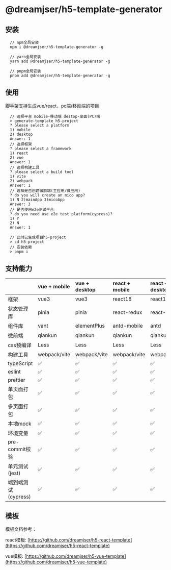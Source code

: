 # @dreamjser/h5-template-generator

## 安装

```
  // npm全局安装
  npm i @dreamjser/h5-template-generator -g

  // yarn全局安装
  yarn add @dreamjser/h5-template-generator -g

  // pnpm全局安装
  pnpm add @dreamjser/h5-template-generator -g
```


## 使用

脚手架支持生成vue/react，pc端/移动端的项目

```
  // 选择平台 mobile-移动端 destop-桌面(PC)端
  > generate-template h5-project
  ? please select a platform
  1) mobile
  2) desktop
  Answer: 1
  // 选择框架
  ? please select a framework
  1) react
  2) vue
  Answer: 1
  // 选择构建工具
  ? please select a build tool
  1) vite
  2) webpack
  Answer: 1
  // 选择是否创建微前端(主应用/微应用)
  ? do you will create an mico app?
  1) N 2)mainApp 3)micoApp
  Answer: 3
  // 是否使用e2e测试平台
  ? do you need use e2e test platform(cypress)?
  1) Y
  2) N
  Answer: 1

  // 此时已生成项目h5-project
  > cd h5-project
  // 安装依赖
  > pnpm i
```

## 支持能力

|   | vue + mobile  | vue + desktop  | react + mobile  | react + desktop  |
|:----------|:----------|:----------|:----------|:----------|
| 框架    | vue3   | vue3    | react18    | react18    |
| 状态管理库    | pinia    | pinia    | react-redux    | react-redux    |
| 组件库    | vant    | elementPlus    | antd-mobile    | antd    |
| 微前端    | qiankun    | qiankun    | qiankun    | qiankun    |
| css预编译    | Less    | Less    | Less    | Less    |
| 构建工具    | webpack/vite    | webpack/vite   | webpack/vite    | webpack/vite    |
| typeScript    | :white_check_mark:     | :white_check_mark:    | :white_check_mark:    | :white_check_mark:    |
| eslint    | :white_check_mark:    | :white_check_mark:    | :white_check_mark:    | :white_check_mark:    |
| prettier    | :white_check_mark:    | :white_check_mark:    | :white_check_mark:    | :white_check_mark:    |
| 单页面打包    | :white_check_mark:    | :white_check_mark:    | :white_check_mark:    | :white_check_mark:    |
| 多页面打包    | :white_check_mark:    | :white_check_mark:    | :white_check_mark:   | :white_check_mark:    |
| 本地mock    | :white_check_mark:    | :white_check_mark:    | :white_check_mark:    | :white_check_mark:    |
| 环境变量   | :white_check_mark:    | :white_check_mark:    | :white_check_mark:    | :white_check_mark:    |
| pre-commit校验    | :white_check_mark:    | :white_check_mark:    | :white_check_mark:    | :white_check_mark:    |
| 单元测试(jest)    | :white_check_mark:    | :white_check_mark:    | :white_check_mark:    | :white_check_mark:    |
| 端到端测试(cypress)    | :white_check_mark:    | :white_check_mark:    | :white_check_mark:    | :white_check_mark:    |

## 模板

模板文档参考：

react模板: [https://github.com/dreamjser/h5-react-template](https://github.com/dreamjser/h5-react-template)

vue模板: [https://github.com/dreamjser/h5-vue-template](https://github.com/dreamjser/h5-vue-template)


